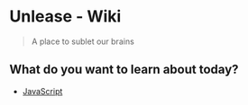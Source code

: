 # Unlease - Wiki

> A place to sublet our brains

## What do you want to learn about today?

* [JavaScript](/javascript/readme.md)
